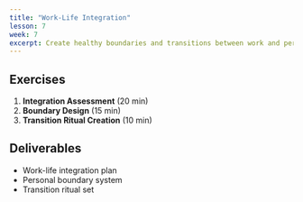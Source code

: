 ```yaml
---
title: "Work-Life Integration"
lesson: 7
week: 7
excerpt: Create healthy boundaries and transitions between work and personal life.
---
```


## Exercises

1. **Integration Assessment** (20 min)
2. **Boundary Design** (15 min)
3. **Transition Ritual Creation** (10 min)

## Deliverables

- Work-life integration plan
- Personal boundary system
- Transition ritual set
